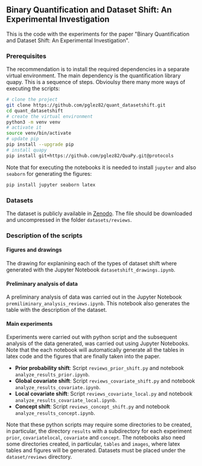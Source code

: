  ## Binary Quantification and Dataset Shift: An Experimental Investigation

 This is the code with the experiments for the paper "Binary Quantification and Dataset Shift: An Experimental Investigation". 

 ### Prerequisites
The recommendation is to install the required dependencies in a separate virtual environment. The main dependency is the quantification library quapy. This is a sequence of steps. Obvioulsy there many more ways of executing the scripts:

```bash
# clone the project
git clone https://github.com/pglez82/quant_datasetshift.git
cd quant_datasetshift
# create the virtual environment
python3 -m venv venv
# activate it
source venv/bin/activate
# update pip
pip install --upgrade pip
# install quapy
pip install git+https://github.com/pglez82/QuaPy.git@protocols
```
Note that for executing the notebooks it is needed to install `jupyter` and also `seaborn` for generating the figures:

```bash
pip install jupyter seaborn latex
```

 ### Datasets

The dataset is publicly available in [Zenodo](https://zenodo.org/record/8421611). The file should be downloaded and uncompressed in the folder `datasets/reviews`.
 
 ### Description of the scripts
 
 #### Figures and drawings
 The drawing for explanining each of the types of dataset shift where generated with the Jupyter Notebook `datasetshift_drawings.ipynb`.

 #### Preliminary analysis of data
 A preliminary analysis of data was carried out in the Jupyter Notebook `premiliminary_analysis_reviews.ipynb`. This notebook also generates the table with the description of the dataset.

 #### Main experiments
 Experiments were carried out with python script and the subsequent analysis of the data generated, was carried out using Jupyter Notebooks. Note that the each notebook will automatically generate all the tables in latex code and the figures that are finally taken into the paper.

 - **Prior probability shift**: Script `reviews_prior_shift.py` and notebook `analyze_results_prior.ipynb`.
 - **Global covariate shift**: Script `reviews_covariate_shift.py` and notebook `analyze_results_covariate.ipynb`.
 - **Local covariate shift**: Script `reviews_covariate_local.py` and notebook `analyze_results_covariate_local.ipynb`.
 - **Concept shift**: Script `reviews_concept_shift.py` and notebook `analyze_results_concept.ipynb`.

 Note that these python scripts may require some directories to be created, in particular, the directory `results` with a subdirectory for each experiment `prior`, `covariatelocal`, `covariate` and `concept`. The notebooks also need some directories created, in particular, `tables` and `images`, where latex tables and figures will be generated. Datasets must be placed under the `dataset/reviews` directory.

